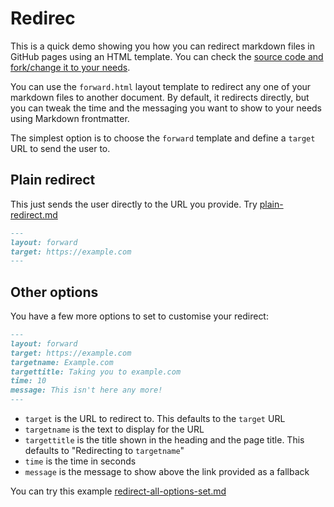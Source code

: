 # Redirec

This is a quick demo showing you how you can redirect markdown files in GitHub pages using an HTML template. You can check the [source code and fork/change it to your needs](https://github.com/codepo8/github-redirection-demo/).

You can use the `forward.html` layout template to redirect any one of your markdown files to another document. By default, it redirects directly, but you can tweak the time and the messaging you want to show to your needs using Markdown frontmatter.

The simplest option is to choose the `forward` template and define a `target` URL to send the user to.

## Plain redirect

This just sends the user directly to the URL you provide. Try [plain-redirect.md](plain-redirect)

```markdown
---
layout: forward
target: https://example.com
---
```

## Other options

You have a few more options to set to customise your redirect:

```markdown
---
layout: forward
target: https://example.com
targetname: Example.com
targettitle: Taking you to example.com
time: 10
message: This isn't here any more!
---
```

* `target` is the URL to redirect to. This defaults to the `target` URL
* `targetname` is the text to display for the URL
* `targettitle` is the title shown in the heading and the page title. This defaults to "Redirecting to `targetname`"
* `time` is the time in seconds
* `message` is the message to show above the link provided as a fallback

You can try this example [redirect-all-options-set.md](redirect-all-options-set)
